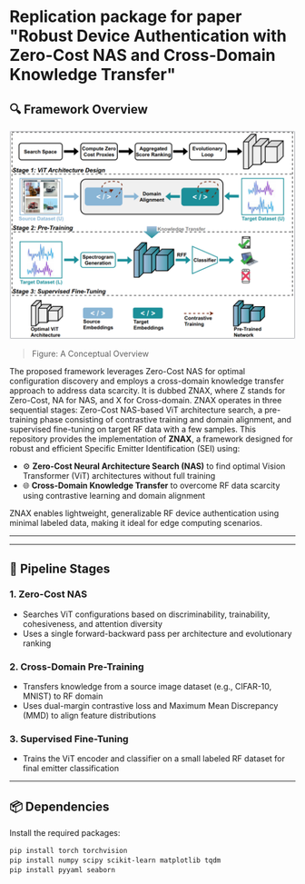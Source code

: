 # Replication package for paper "Robust Device Authentication with Zero-Cost NAS and Cross-Domain Knowledge Transfer"
## 🔍 Framework Overview

![ZNAX Framework](./ZNAX.PNG)
> Figure: A Conceptual Overview 

The proposed framework leverages Zero-Cost NAS for optimal configuration discovery and employs a cross-domain knowledge transfer approach to address data scarcity. It is dubbed ZNAX, where Z stands for Zero-Cost, NA for NAS, and X for Cross-domain. ZNAX operates in three sequential stages: Zero-Cost NAS-based ViT architecture search, a pre-training phase consisting of contrastive training and domain alignment, and supervised fine-tuning on target RF data with a few samples.
This repository provides the implementation of **ZNAX**, a framework designed for robust and efficient Specific Emitter Identification (SEI) using:

- ⚙️ **Zero-Cost Neural Architecture Search (NAS)** to find optimal Vision Transformer (ViT) architectures without full training
- 🌐 **Cross-Domain Knowledge Transfer** to overcome RF data scarcity using contrastive learning and domain alignment

ZNAX enables lightweight, generalizable RF device authentication using minimal labeled data, making it ideal for edge computing scenarios.

---



---

## 🧠 Pipeline Stages

### 1. Zero-Cost NAS
- Searches ViT configurations based on discriminability, trainability, cohesiveness, and attention diversity
- Uses a single forward-backward pass per architecture and evolutionary ranking

### 2. Cross-Domain Pre-Training
- Transfers knowledge from a source image dataset (e.g., CIFAR-10, MNIST) to RF domain
- Uses dual-margin contrastive loss and Maximum Mean Discrepancy (MMD) to align feature distributions

### 3. Supervised Fine-Tuning
- Trains the ViT encoder and classifier on a small labeled RF dataset for final emitter classification

---

## 📦 Dependencies

Install the required packages:

```bash
pip install torch torchvision
pip install numpy scipy scikit-learn matplotlib tqdm
pip install pyyaml seaborn
